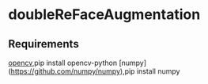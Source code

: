 # doubleReFaceAugmentation

## Requirements

[opencv](https://github.com/opencv/opencv),pip install opencv-python
[numpy] (https://github.com/numpy/numpy),pip install numpy
